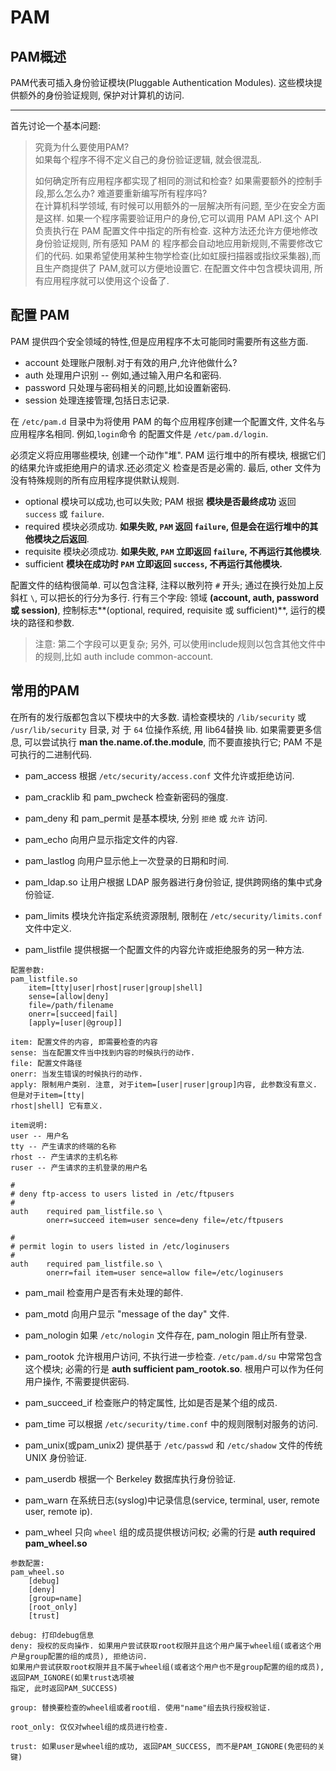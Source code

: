 # PAM

## PAM概述

PAM代表可插入身份验证模块(Pluggable Authentication Modules). 这些模块提供额外的身份验证规则,
保护对计算机的访问.

---

首先讨论一个基本问题: 

>究竟为什么要使用PAM? \
>如果每个程序不得不定义自己的身份验证逻辑, 就会很混乱.
>
>如何确定所有应用程序都实现了相同的测试和检查? 如果需要额外的控制手段,那么怎么办? 难道要重新编写所有程序吗? \
>在计算机科学领域, 有时候可以用额外的一层解决所有问题, 至少在安全方面是这样. 如果一个程序需要验证用户的身份,它可以调用 
PAM API.这个 API 负责执行在 PAM 配置文件中指定的所有检查. 这种方法还允许方便地修改身份验证规则, 所有感知 PAM 的
程序都会自动地应用新规则,不需要修改它们的代码. 如果希望使用某种生物学检查(比如虹膜扫描器或指纹采集器),而且生产商提供了
PAM,就可以方便地设置它. 在配置文件中包含模块调用, 所有应用程序就可以使用这个设备了.


## 配置 PAM

PAM 提供四个安全领域的特性,但是应用程序不太可能同时需要所有这些方面.

- account 处理账户限制.对于有效的用户,允许他做什么?
- auth 处理用户识别 -- 例如,通过输入用户名和密码.
- password 只处理与密码相关的问题,比如设置新密码.
- session 处理连接管理,包括日志记录.

在 `/etc/pam.d` 目录中为将使用 PAM 的每个应用程序创建一个配置文件, 文件名与应用程序名相同. 例如,`login`命令
的配置文件是 `/etc/pam.d/login`.

必须定义将应用哪些模块, 创建一个动作"堆". PAM 运行堆中的所有模块, 根据它们的结果允许或拒绝用户的请求.还必须定义
检查是否是必需的. 最后, other 文件为没有特殊规则的所有应用程序提供默认规则.


- optional 模块可以成功,也可以失败; PAM 根据 **模块是否最终成功** 返回 `success` 或 `failure`.
- required 模块必须成功. **如果失败, `PAM` 返回 `failure`, 但是会在运行堆中的其他模块之后返回**.
- requisite 模块必须成功. **如果失败, `PAM` 立即返回 `failure`, 不再运行其他模块**.
- sufficient **模块在成功时 `PAM` 立即返回 `success`, 不再运行其他模块.**


配置文件的结构很简单. 可以包含注释, 注释以散列符 `#` 开头; 通过在换行处加上反斜杠 `\`, 可以把长的行分为多行.
行有三个字段: 领域 **(account, auth, password 或 session)**, 控制标志**(optional, required, 
requisite 或 sufficient)**, 运行的模块的路径和参数. 

>注意: 第二个字段可以更复杂; 另外, 可以使用include规则以包含其他文件中的规则,比如 auth include common-account.


## 常用的PAM

在所有的发行版都包含以下模块中的大多数. 请检查模块的 `/lib/security` 或 `/usr/lib/security` 目录, 对
于 `64` 位操作系统, 用 lib64替换 lib. 如果需要更多信息, 可以尝试执行 **man the.name.of.the.module**,
而不要直接执行它; PAM 不是可执行的二进制代码.

- pam_access 根据 `/etc/security/access.conf` 文件允许或拒绝访问.

- pam_cracklib 和 pam_pwcheck 检查新密码的强度.

- pam_deny 和 pam_permit 是基本模块, 分别 `拒绝` 或 `允许` 访问.

- pam_echo 向用户显示指定文件的内容.

- pam_lastlog 向用户显示他上一次登录的日期和时间.

- pam_ldap.so 让用户根据 LDAP 服务器进行身份验证, 提供跨网络的集中式身份验证.

- pam_limits 模块允许指定系统资源限制, 限制在 `/etc/security/limits.conf` 文件中定义.

- pam_listfile 提供根据一个配置文件的内容允许或拒绝服务的另一种方法.

```
配置参数:
pam_listfile.so 
    item=[tty|user|rhost|ruser|group|shell] 
    sense=[allow|deny] 
    file=/path/filename 
    onerr=[succeed|fail] 
    [apply=[user|@group]]

item: 配置文件的内容, 即需要检查的内容
sense: 当在配置文件当中找到内容的时候执行的动作.
file: 配置文件路径
onerr: 当发生错误的时候执行的动作.
apply: 限制用户类别. 注意, 对于item=[user|ruser|group]内容, 此参数没有意义. 但是对于item=[tty|
rhost|shell] 它有意义.

item说明:
user -- 用户名
tty -- 产生请求的终端的名称
rhost -- 产生请求的主机名称
ruser -- 产生请求的主机登录的用户名

#
# deny ftp-access to users listed in /etc/ftpusers
#
auth    required pam_listfile.so \
        onerr=succeed item=user sence=deny file=/etc/ftpusers

#
# permit login to users listed in /etc/loginusers
#
auth    required pam_listfile.so \
        onerr=fail item=user sence=allow file=/etc/loginusers
```

- pam_mail 检查用户是否有未处理的邮件.

- pam_motd 向用户显示 "message of the day" 文件. 

- pam_nologin 如果 `/etc/nologin` 文件存在, pam_nologin 阻止所有登录.

- pam_rootok 允许根用户访问, 不执行进一步检查. `/etc/pam.d/su` 中常常包含这个模块; 必需的行是 
**auth sufficient pam_rootok.so**. 根用户可以作为任何用户操作, 不需要提供密码.

- pam_succeed_if 检查账户的特定属性, 比如是否是某个组的成员.

- pam_time 可以根据 `/etc/security/time.conf` 中的规则限制对服务的访问.

- pam_unix(或pam_unix2) 提供基于 `/etc/passwd` 和 `/etc/shadow` 文件的传统 UNIX 身份验证.

- pam_userdb 根据一个 Berkeley 数据库执行身份验证.

- pam_warn 在系统日志(syslog)中记录信息(service, terminal, user, remote user, remote ip).

- pam_wheel 只向 `wheel` 组的成员提供根访问权; 必需的行是 **auth required pam_wheel.so**

```
参数配置:
pam_wheel.so 
    [debug] 
    [deny] 
    [group=name] 
    [root_only] 
    [trust]

debug: 打印debug信息
deny: 授权的反向操作. 如果用户尝试获取root权限并且这个用户属于wheel组(或者这个用户是group配置的组的成员), 拒绝访问.
如果用户尝试获取root权限并且不属于wheel组(或者这个用户也不是group配置的组的成员), 返回PAM_IGNORE(如果trust选项被
指定, 此时返回PAM_SUCCESS)

group: 替换要检查的wheel组或者root组. 使用"name"组去执行授权验证.

root_only: 仅仅对wheel组的成员进行检查.

trust: 如果user是wheel组的成功, 返回PAM_SUCCESS, 而不是PAM_IGNORE(免密码的关键)
```